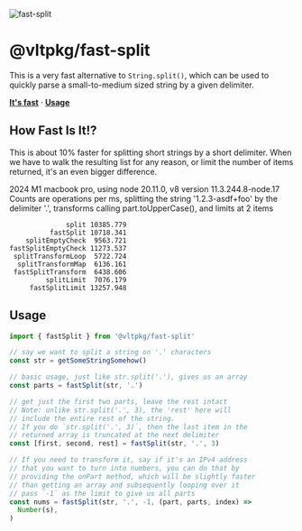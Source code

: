 ![fast-split](https://github.com/user-attachments/assets/0181afb7-0e03-41e6-b85c-2b5095b5d263)

# @vltpkg/fast-split

This is a very fast alternative to `String.split()`, which can be used to quickly parse a small-to-medium sized string by a given delimiter.

**[It's fast](#how-fast-is-it)**
·
**[Usage](#usage)**

## How Fast Is It!?

This is about 10% faster for splitting short strings by a short delimiter. When we have to walk the resulting list for any reason, or limit the number of items returned, it's an even bigger difference.

2024 M1 macbook pro, using node 20.11.0, v8 version 11.3.244.8-node.17 Counts are operations per ms, splitting the string '1.2.3-asdf+foo' by the delimiter '.', transforms calling part.toUpperCase(), and limits at 2 items

```
              split 10385.779
          fastSplit 10718.341
    splitEmptyCheck  9563.721
fastSplitEmptyCheck 11273.537
 splitTransformLoop  5722.724
  splitTransformMap  6136.161
 fastSplitTransform  6438.606
         splitLimit  7076.179
     fastSplitLimit 13257.948
```

## Usage

```js
import { fastSplit } from '@vltpkg/fast-split'

// say we want to split a string on '.' characters
const str = getSomeStringSomehow()

// basic usage, just like str.split('.'), gives us an array
const parts = fastSplit(str, '.')

// get just the first two parts, leave the rest intact
// Note: unlike str.split('.', 3), the 'rest' here will
// include the entire rest of the string.
// If you do `str.split('.', 3)`, then the last item in the
// returned array is truncated at the next delimiter
const [first, second, rest] = fastSplit(str, '.', 3)

// If you need to transform it, say if it's an IPv4 address
// that you want to turn into numbers, you can do that by
// providing the onPart method, which will be slightly faster
// than getting an array and subsequently looping over it
// pass `-1` as the limit to give us all parts
const nums = fastSplit(str, '.', -1, (part, parts, index) =>
  Number(s),
)
```
